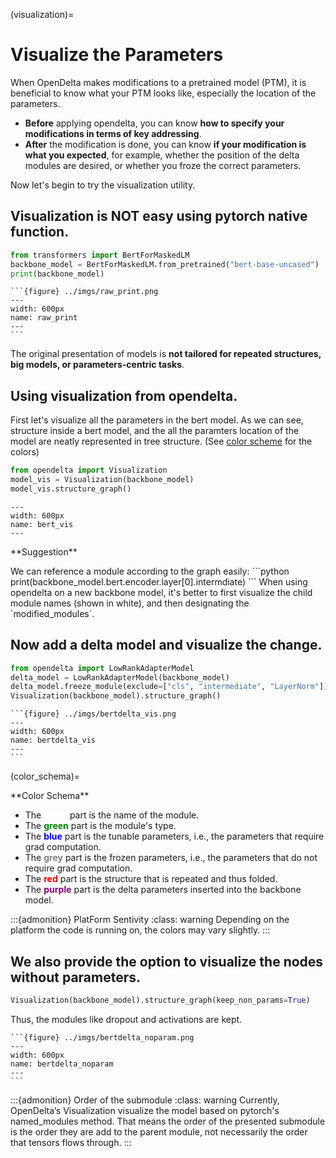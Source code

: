 (visualization)=
# Visualize the Parameters

When OpenDelta makes modifications to a pretrained model (PTM), it is beneficial to know what your PTM looks like, especially the location of the parameters.

- **Before** applying opendelta, you can know **how to specify your modifications in terms of key addressing**.
- **After** the modification is done, you can know **if your modification is what you expected**, for example, whether the position of the delta 
modules are desired, or whether you froze the correct parameters.

Now let's begin to try the visualization utility.

## Visualization is NOT easy using pytorch native function.

```python
from transformers import BertForMaskedLM
backbone_model = BertForMaskedLM.from_pretrained("bert-base-uncased")
print(backbone_model)
```

````{collapse} <span style="color:rgb(141, 99, 224);font-weight:bold;font-style:italic">Click to view output</span>
```{figure} ../imgs/raw_print.png
---
width: 600px
name: raw_print
---
```
````

The original presentation of models is **not tailored for repeated structures, big models, or parameters-centric tasks**.


## Using visualization from opendelta.

First let's visualize all the parameters in the bert model. As we can see, structure inside a bert model, and the all the paramters location of the model are neatly represented in tree structure. (See [color scheme](color_schema) for the colors)

```python
from opendelta import Visualization
model_vis = Visualization(backbone_model)
model_vis.structure_graph()
```

<!-- ````{collapse} <span style="color:rgb(141, 99, 224);font-weight:bold;font-style:italic">Click to view output</span> -->
```{figure} ../imgs/bert_vis.png
---
width: 600px
name: bert_vis
---
```
<!-- ```` -->


<div class="admonition note">
<p class="title">**Suggestion**</p>
We can reference a module according to the graph easily:
```python
print(backbone_model.bert.encoder.layer[0].intermdiate)
```
When using opendelta on a new backbone model, it's better to first visualize the child module names (shown in white), and then designating the `modified_modules`.
</div>




## Now add a delta model and visualize the change. 


```python
from opendelta import LowRankAdapterModel
delta_model = LowRankAdapterModel(backbone_model)
delta_model.freeze_module(exclude=["cls", "intermediate", "LayerNorm"])
Visualization(backbone_model).structure_graph()
```

````{collapse} <span style="color:rgb(141, 99, 224);font-weight:bold;font-style:italic">Click to view output</span>
```{figure} ../imgs/bertdelta_vis.png
---
width: 600px
name: bertdelta_vis
---
```
````

(color_schema)=
<div class="admonition tip">
<div class="title">**Color Schema**</div>
<ul>
<li> The <span style="font-weight:bold;color:white;">white</span> part is the name of the module.</li>
<li> The <span style="font-weight:bold;color:green;">green</span> part is the module's type.</li> 
<li> The <span style="font-weight:bold;color:blue;">blue</span> part is the tunable parameters, i.e., the parameters that require grad computation.</li> 
<li>  The <span style="font-weight:bold;color:grey;">grey</span>  part is the frozen parameters, i.e., the parameters that do not require grad computation.</li> 
<li> The <span style="font-weight:bold;color:red;">red</span> part is the structure that is repeated and thus folded.</li> 
<li> The <span style="font-weight:bold;color:purple;">purple</span> part is the delta parameters inserted into the backbone model.</li> 
</ul>
</div>

:::{admonition} PlatForm Sentivity
:class: warning
Depending on the platform the code is running on, the colors may vary slightly.
:::




## We also provide the option to visualize the nodes without parameters.

```python
Visualization(backbone_model).structure_graph(keep_non_params=True)
```

Thus, the modules like dropout and activations are kept.


````{collapse} <span style="color:rgb(141, 99, 224);font-weight:bold;font-style:italic">Click to view output</span>
```{figure} ../imgs/bertdelta_noparam.png
---
width: 600px
name: bertdelta_noparam
---
```
````

:::{admonition} Order of the submodule
:class: warning
Currently, OpenDelta‘s Visualization visualize the model based on pytorch's named_modules method. That means the order of the presented submodule is the order they are add to the parent module, not necessarily the order that tensors flows through. 
:::